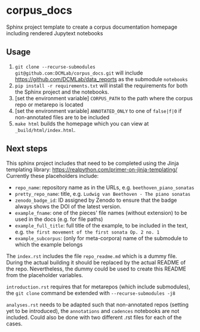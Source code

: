 # corpus_docs
Sphinx project template to create a corpus documentation homepage including rendered Jupytext notebooks

## Usage


1. `git clone --recurse-submodules git@github.com:DCMLab/corpus_docs.git` will include https://github.com/DCMLab/data_reports 
   as the submodule `notebooks` 
1. `pip install -r requirements.txt` will install the requirements for both the Sphinx project and the notebooks.
1. [set the environment variable] `CORPUS_PATH` to the path where the corpus repo or metarepo is located
1. [set the environment variable] `ANNOTATED_ONLY` to one of `false|f|0` if non-annotated files are to be included
1. `make html` builds the homepage which you can view at `_build/html/index.html`.

## Next steps

This sphinx project includes  that need to be completed using the Jinja templating library: https://realpython.com/primer-on-jinja-templating/
Currently these placeholders include:
* `repo_name`: repository name as in the URLs, e.g. `beethoven_piano_sonatas`
* `pretty_repo_name`: title, e.g. `Ludwig van Beethoven - The piano sonatas`
* `zenodo_badge_id`: ID assigned by Zenodo to ensure that the badge always shows the DOI of the latest version.
* `example_fname`: one of the pieces' file names (without extension) to be used in the docs (e.g. for file paths)
* `example_full_title`: full title of the example, to be included in the text, e.g. `the first movement of the first sonata Op. 2 no. 1`
* `example_subcorpus`: (only for meta-corpora) name of the submodule to which the example belongs

The `index.rst` includes the file `repo_readme.md` which is a dummy file. During the actual building it should be 
replaced by the actual README of the repo. Nevertheless, the dummy could be used to create this README from the 
placeholder variables.

`introduction.rst` requires that for metarepos (which include submodules), the `git clone` command be extended with `--recurse-submodules -j8`

`analyses.rst` needs to be adapted such that non-annotated repos (setting yet to be introduced), the `annotations` and `cadences` notebooks are not included.
Could also be done with two different .rst files for each of the cases.